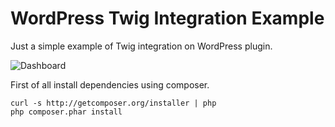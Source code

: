 # WordPress Twig Integration Example

Just a simple example of Twig integration on WordPress plugin.

![Dashboard](https://raw.github.com/wdalmut/wp-simple-tweets/master/wp-eg.png)

First of all install dependencies using composer.

```
curl -s http://getcomposer.org/installer | php
php composer.phar install
```

